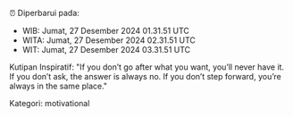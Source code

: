 ⏰ Diperbarui pada:
- WIB: Jumat, 27 Desember 2024 01.31.51 UTC
- WITA: Jumat, 27 Desember 2024 02.31.51 UTC
- WIT: Jumat, 27 Desember 2024 03.31.51 UTC

Kutipan Inspiratif:
"If you don’t go after what you want, you’ll never have it. If you don’t ask, the answer is always no. If you don’t step forward, you’re always in the same place."


Kategori: motivational

